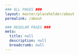 ```yaml
---
### ALL PAGES ###
layout: master/placeholder/about
permalink: /about

### REGULAR PAGES ###
meta:
  title: null
  description: null
  breadcrumb: null
---
```

